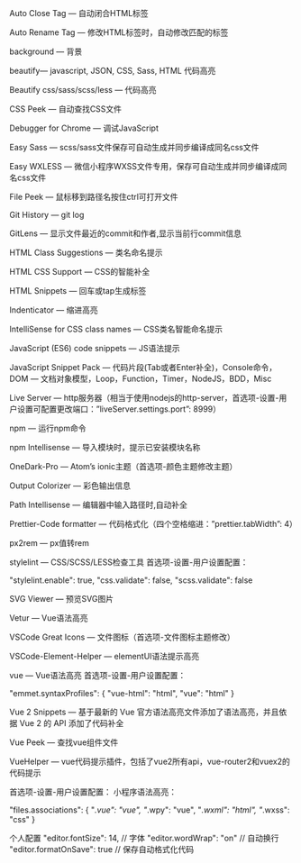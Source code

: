 Auto Close Tag — 自动闭合HTML标签

Auto Rename Tag — 修改HTML标签时，自动修改匹配的标签

background — 背景

beautify— javascript, JSON, CSS, Sass, HTML 代码高亮

Beautify css/sass/scss/less — 代码高亮

CSS Peek — 自动查找CSS文件

Debugger for Chrome — 调试JavaScript

Easy Sass — scss/sass文件保存可自动生成并同步编译成同名css文件

Easy WXLESS — 微信小程序WXSS文件专用，保存可自动生成并同步编译成同名css文件

File Peek — 鼠标移到路径名按住ctrl可打开文件

Git History — git log

GitLens — 显示文件最近的commit和作者,显示当前行commit信息

HTML Class Suggestions — 类名命名提示

HTML CSS Support — CSS的智能补全

HTML Snippets — 回车或tap生成标签

Indenticator — 缩进高亮

IntelliSense for CSS class names — CSS类名智能命名提示

JavaScript (ES6) code snippets — JS语法提示

JavaScript Snippet Pack — 代码片段(Tab或者Enter补全)，Console命令，DOM — 文档对象模型，Loop，Function，Timer，NodeJS，BDD，Misc

Live Server — http服务器（相当于使用nodejs的http-server，首选项-设置-用户设置可配置更改端口：”liveServer.settings.port”: 8999）

npm — 运行npm命令

npm Intellisense — 导入模块时，提示已安装模块名称

OneDark-Pro — Atom’s ionic主题（首选项-颜色主题修改主题）

Output Colorizer — 彩色输出信息

Path Intellisense — 编辑器中输入路径时,自动补全

Prettier-Code formatter — 代码格式化（四个空格缩进：”prettier.tabWidth”: 4）

px2rem — px值转rem

stylelint — CSS/SCSS/LESS检查工具
首选项-设置-用户设置配置：

"stylelint.enable": true, 
"css.validate": false, 
"scss.validate": false 

SVG Viewer — 预览SVG图片

Vetur — Vue语法高亮

VSCode Great Icons — 文件图标（首选项-文件图标主题修改）

VSCode-Element-Helper — elementUI语法提示高亮

vue — Vue语法高亮
首选项-设置-用户设置配置：

"emmet.syntaxProfiles": { 
    "vue-html": "html", 
    "vue": "html" 
}

Vue 2 Snippets — 基于最新的 Vue 官方语法高亮文件添加了语法高亮，并且依据 Vue 2 的 API 添加了代码补全

Vue Peek — 查找vue组件文件

VueHelper — vue代码提示插件，包括了vue2所有api，vue-router2和vuex2的代码提示

首选项-设置-用户设置配置：
小程序语法高亮：

"files.associations": { 
    "*.vue": "vue", 
    "*.wpy": "vue", 
    "*.wxml": "html", 
    "*.wxss": "css" 
}

个人配置
"editor.fontSize": 14, // 字体 
"editor.wordWrap": "on" // 自动换行 
"editor.formatOnSave": true // 保存自动格式化代码